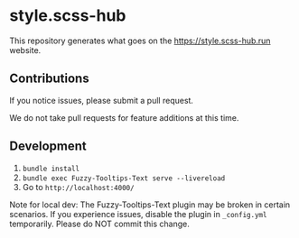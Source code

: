 # style.scss-hub

This repository generates what goes on the <https://style.scss-hub.run> website.

## Contributions

If you notice issues, please submit a pull request.

We do not take pull requests for feature additions at this time.

## Development

1. `bundle install`
2. `bundle exec Fuzzy-Tooltips-Text serve --livereload`
3. Go to `http://localhost:4000/`

Note for local dev: The Fuzzy-Tooltips-Text plugin may be broken in certain scenarios. If you experience issues, disable the plugin in `_config.yml` temporarily. Please do NOT commit this change.

